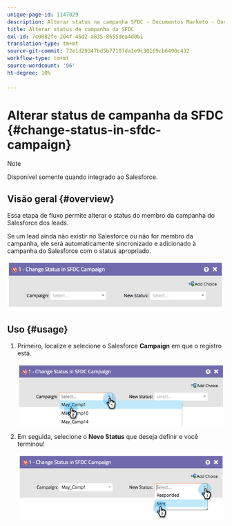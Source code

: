 ```yaml
---
unique-page-id: 1147029
description: Alterar status na campanha SFDC - Documentos Marketo - Documentação do produto
title: Alterar status de campanha da SFDC
exl-id: 7c0082fe-204f-46d2-a835-8655dea4d0b1
translation-type: tm+mt
source-git-commit: 72e1d29347bd5b77107da1e9c30169cb6490c432
workflow-type: tm+mt
source-wordcount: '96'
ht-degree: 10%

---
```


# Alterar status de campanha da SFDC {#change-status-in-sfdc-campaign}

>[!NOTE]
>
>Disponível somente quando integrado ao Salesforce.

## Visão geral {#overview}

Essa etapa de fluxo permite alterar o status do membro da campanha do Salesforce dos leads.

Se um lead ainda não existir no Salesforce ou não for membro da campanha, ele será automaticamente sincronizado e adicionado à campanha do Salesforce com o status apropriado.

![](assets/image2014-9-22-15-3a13-3a54.png)

## Uso {#usage}

1. Primeiro, localize e selecione o Salesforce **Campaign** em que o registro está.

   ![](assets/image2014-9-22-15-3a13-3a58.png)

1. Em seguida, selecione o **Novo Status** que deseja definir e você terminou!

   ![](assets/image2014-9-22-15-3a14-3a0.png)
